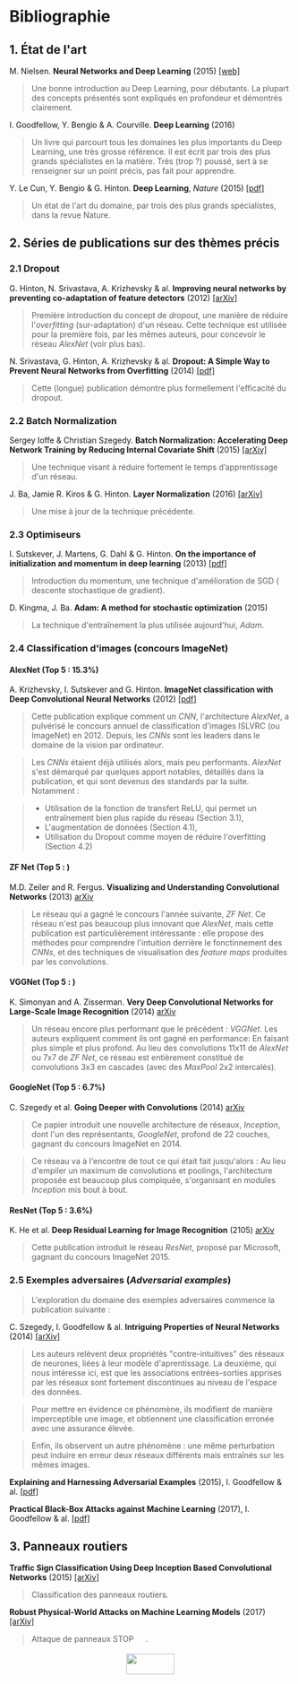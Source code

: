 # Bibliographie

## 1. État de l'art

M. Nielsen. **Neural Networks and Deep Learning** (2015)
[[web]](http://neuralnetworksanddeeplearning.com)

> Une bonne introduction au Deep Learning, pour débutants. La plupart des concepts présentés sont expliqués en profondeur et démontrés clairement.

I. Goodfellow, Y. Bengio & A. Courville. **Deep Learning** (2016)

> Un livre qui parcourt tous les domaines les plus importants du Deep Learning, une très grosse référence. Il est écrit par trois des plus grands spécialistes en la matière. Très (trop ?) poussé, sert à se renseigner sur un point précis, pas fait pour apprendre.

Y. Le Cun, Y. Bengio & G. Hinton. **Deep Learning**, *Nature* (2015) 
[[pdf]](http://pages.cs.wisc.edu/~dyer/cs540/handouts/deep-learning-nature2015.pdf)

> Un état de l'art du domaine, par trois des plus grands spécialistes, dans la revue Nature.

## 2. Séries de publications sur des thèmes précis

### 2.1 Dropout

G. Hinton, N. Srivastava, A. Krizhevsky & al. **Improving neural networks by preventing co-adaptation of feature detectors** (2012) 
[[arXiv]](https://arxiv.org/abs/1207.0580)

> Première introduction du concept de *dropout*, une manière de réduire l'*overfitting* (sur-adaptation) d'un réseau. Cette technique est utilisée pour la première fois, par les mêmes auteurs, pour concevoir le réseau *AlexNet* (voir plus bas).

N. Srivastava, G. Hinton, A. Krizhevsky & al. **Dropout: A Simple Way to Prevent Neural Networks from Overfitting** (2014)
[[pdf]](http://jmlr.org/papers/volume15/srivastava14a/srivastava14a.pdf)

> Cette (longue) publication démontre plus formellement l'efficacité du dropout.

### 2.2 Batch Normalization

Sergey Ioffe & Christian Szegedy. **Batch Normalization: Accelerating Deep Network Training by Reducing Internal Covariate Shift** (2015) 
[[arXiv]](https://arxiv.org/abs/1502.03167)

> Une technique visant à réduire fortement le temps d’apprentissage d'un réseau.

J. Ba, Jamie R. Kiros & G. Hinton. **Layer Normalization** (2016) 
[[arXiv]](https://arxiv.org/abs/1607.06450)

> Une mise à jour de la technique précédente.

### 2.3 Optimiseurs

I. Sutskever, J. Martens, G. Dahl & G. Hinton. **On the importance of initialization and momentum in deep learning** (2013)
[[pdf]](http://proceedings.mlr.press/v28/sutskever13.pdf)

> Introduction du momentum, une technique d'amélioration de SGD ( descente stochastique de gradient).

D. Kingma, J. Ba. **Adam: A method for stochastic optimization** (2015)

> La technique d'entraînement la plus utilisée aujourd'hui, *Adam*.

### 2.4 Classification d'images (concours ImageNet)

#### AlexNet (Top 5 : 15.3%)

A. Krizhevsky, I. Sutskever and G. Hinton. **ImageNet classification with Deep Convolutional Neural Networks** (2012)
[[pdf]](http://papers.nips.cc/paper/4824-imagenet-classification-with-deep-convolutional-neural-networks.pdf)

> Cette publication explique comment un *CNN*, l'architecture *AlexNet*, a pulvérisé le concours annuel de classification d'images ISLVRC (ou ImageNet) en 2012. Depuis, les *CNNs* sont les leaders dans le domaine de la vision par ordinateur.

> Les *CNNs* étaient déjà utilisés alors, mais peu performants. *AlexNet* s'est démarqué par quelques apport notables, détaillés dans la publication, et qui sont devenus des standards par la suite. Notamment :

> - Utilisation de la fonction de transfert ReLU, qui permet un entraînement bien plus rapide du réseau (Section 3.1),
> - L'augmentation de données (Section 4.1),
> - Utilisation du Dropout comme moyen de réduire l'overfitting (Section 4.2)

#### ZF Net (Top 5 : )

M.D. Zeiler and R. Fergus. **Visualizing and Understanding Convolutional Networks** (2013)
[arXiv](https://arxiv.org/abs/1311.2901)

> Le réseau qui a gagné le concours l'année suivante, *ZF Net*.
> Ce réseau n'est pas beaucoup plus innovant que *AlexNet*, mais cette publication est particulièrement intéressante : elle propose des méthodes pour comprendre l'intuition derrière le fonctinnement des *CNNs*, et des techniques de visualisation des *feature maps* produites par les convolutions.

#### VGGNet (Top 5 : )

K. Simonyan and A. Zisserman. **Very Deep Convolutional Networks for Large-Scale Image Recognition** (2014)
[arXiv](https://arxiv.org/abs/1409.1556)

> Un réseau encore plus performant que le précédent : *VGGNet*.
> Les auteurs expliquent comment ils ont gagné en performance: En faisant plus simple et plus profond. Au lieu des convolutions 11x11 de *AlexNet* ou 7x7 de *ZF Net*, ce réseau est entièrement constitué de convolutions 3x3 en cascades (avec des *MaxPool* 2x2 intercalés).

#### GoogleNet (Top 5 : 6.7%)

C. Szegedy et al. **Going Deeper with Convolutions** (2014)
[arXiv](https://arxiv.org/abs/1409.4842)

> Ce papier introduit une nouvelle architecture de réseaux, *Inception*, dont l'un des représentants, *GoogleNet*, profond de 22 couches, gagnant du concours ImageNet en 2014.

> Ce réseau va à l'encontre de tout ce qui était fait jusqu'alors : Au lieu d'empiler un maximum de convolutions et poolings, l'architecture proposée est beaucoup plus compiquée, s'organisant en modules *Inception* mis bout à bout.

#### ResNet (Top 5 : 3.6%)

K. He et al. **Deep Residual Learning for Image Recognition** (2105) 
[arXiv](https://arxiv.org/abs/1512.03385)

> Cette publication introduit le réseau *ResNet*, proposé par Microsoft, gagnant du concours ImageNet 2015.

### 2.5 Exemples adversaires (*Adversarial examples*)

> L'exploration du domaine des exemples adversaires commence la publication suivante :

C. Szegedy, I. Goodfellow & al. **Intriguing Properties of Neural Networks** (2014)
[[arXiv]](https://arxiv.org/abs/1312.6199)

> Les auteurs relèvent deux propriétés "contre-intuitives" des réseaux de neurones, liées à leur modèle d'aprentissage. La deuxième, qui nous intéresse ici, est que les associations entrées-sorties apprises par les réseaux sont fortement discontinues au niveau de l'espace des données.

> Pour mettre en évidence ce phénomène, ils modifient de manière imperceptible une image, et obtiennent une classification erronée avec une assurance élevée.

> Enfin, ils observent un autre phénomène : une même perturbation peut induire en erreur deux réseaux différents mais entraînés sur les mêmes images.

**Explaining and Harnessing Adversarial Examples** (2015), I. Goodfellow & al. [[pdf]](https://arxiv.org/pdf/1412.6572.pdf)

**Practical Black-Box Attacks against Machine Learning** (2017), I. Goodfellow & al. [[pdf]](https://arxiv.org/pdf/1602.02697v4.pdf)

## 3. Panneaux routiers

**Traffic Sign Classification Using Deep Inception Based Convolutional Networks** (2015)
[[arXiv]](https://arxiv.org/abs/1511.02992)

> Classification des panneaux routiers.

**Robust Physical-World Attacks on Machine Learning Models** (2017) [[arXiv]](https://arxiv.org/abs/1707.08945)

> Attaque de panneaux STOP<img src="https://rawgit.com/maxdinech/car-crash/master//docs/tex/b8a900f16c4a61e75061bb335280746a.svg?invert_in_darkmode" align=middle width=21.294900000000002pt height=14.155350000000013pt/>.

<p align="center"><img src="https://rawgit.com/maxdinech/car-crash/master//docs/tex/5e6ec08b2bc7d85541899592c8e4cc63.svg?invert_in_darkmode" align=middle width=85.844715pt height=36.53001pt/></p>